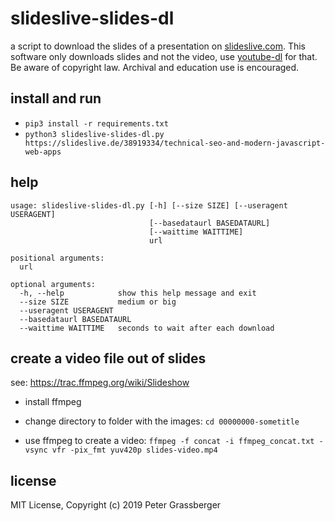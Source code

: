 slideslive-slides-dl
====================

a script to download the slides of a presentation on [slideslive.com](https://slideslive.com/).
This software only downloads slides and not the video, 
use [youtube-dl](https://ytdl-org.github.io/youtube-dl/index.html) for that. Be aware of copyright law. Archival and 
education use is encouraged.


install and run
---------------

- `pip3 install -r requirements.txt`
- `python3 slideslive-slides-dl.py https://slideslive.de/38919334/technical-seo-and-modern-javascript-web-apps`


help
----

```
usage: slideslive-slides-dl.py [-h] [--size SIZE] [--useragent USERAGENT]
                               [--basedataurl BASEDATAURL]
                               [--waittime WAITTIME]
                               url

positional arguments:
  url

optional arguments:
  -h, --help            show this help message and exit
  --size SIZE           medium or big
  --useragent USERAGENT
  --basedataurl BASEDATAURL
  --waittime WAITTIME   seconds to wait after each download

```

create a video file out of slides
---------------------------------

see: https://trac.ffmpeg.org/wiki/Slideshow

- install ffmpeg

- change directory to folder with the images:
`cd 00000000-sometitle` 

- use ffmpeg to create a video:
`ffmpeg -f concat -i ffmpeg_concat.txt -vsync vfr -pix_fmt yuv420p slides-video.mp4`


license
-------

MIT License, Copyright (c) 2019 Peter Grassberger